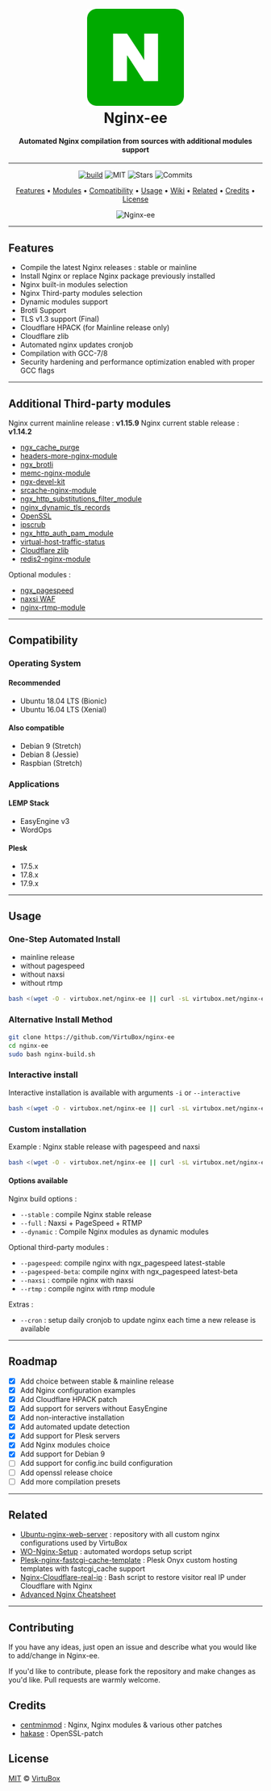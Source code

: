 <h1 align="center">
<br>
<img src="https://raw.githubusercontent.com/VirtuBox/nginx-ee/master/nginx-ee-logo.png">
<br>
  Nginx-ee
  <br>
</h1>

<h4 align="center">
Automated Nginx compilation from sources with additional modules support
</h4>

---

<p align="center"><a href="https://travis-ci.com/VirtuBox/nginx-ee"><img src="https://travis-ci.com/VirtuBox/nginx-ee.svg?branch=master" alt="build"></a>
<img src="https://img.shields.io/github/license/VirtuBox/nginx-ee.svg" alt="MIT">
<img src="https://img.shields.io/github/stars/VirtuBox/nginx-ee.svg" alt="Stars">
<img src="https://img.shields.io/github/last-commit/virtubox/nginx-ee/master.svg?style=flat" alt="Commits"></p>

<p align="center">
<a href="#features"> Features<a> •
<a href="#additional-third-party-modules"> Modules</a> •
<a href="#compatibility"> Compatibility</a> •
<a href="#usage"> Usage</a> •
<a href="https://github.com/VirtuBox/nginx-ee/wiki"> Wiki</a> •
<a href="#related"> Related</a> •
<a href="#credits"> Credits</a> •
<a href="#license"> License</a>

</p>

<p align="center"><img src="https://raw.githubusercontent.com/VirtuBox/nginx-ee/master/nginx-ee.png" alt="Nginx-ee"></p>

---

## Features

* Compile the latest Nginx releases : stable or mainline
* Install Nginx or replace Nginx package previously installed
* Nginx built-in modules selection
* Nginx Third-party modules selection
* Dynamic modules support
* Brotli Support
* TLS v1.3 support (Final)
* Cloudflare HPACK (for Mainline release only)
* Cloudflare zlib
* Automated nginx updates cronjob
* Compilation with GCC-7/8
* Security hardening and performance optimization enabled with proper GCC flags

---

## Additional Third-party modules

Nginx current mainline release : **v1.15.9**
Nginx current stable release : **v1.14.2**

* [ngx_cache_purge](https://github.com/FRiCKLE/ngx_cache_purge)
* [headers-more-nginx-module](https://github.com/openresty/headers-more-nginx-module)
* [ngx_brotli](https://github.com/eustas/ngx_brotli)
* [memc-nginx-module](https://github.com/openresty/memc-nginx-module.git)
* [ngx-devel-kit](https://github.com/simpl/ngx_devel_kit.git)
* [srcache-nginx-module](https://github.com/openresty/srcache-nginx-module)
* [ngx_http_substitutions_filter_module](https://github.com/yaoweibin/ngx_http_substitutions_filter_module)
* [nginx_dynamic_tls_records](https://github.com/nginx-modules/ngx_http_tls_dyn_size)
* [OpenSSL](https://github.com/openssl/openssl)
* [ipscrub](http://www.ipscrub.org/)
* [ngx_http_auth_pam_module](https://github.com/sto/ngx_http_auth_pam_module)
* [virtual-host-traffic-status](https://github.com/vozlt/nginx-module-vts)
* [Cloudflare zlib](https://github.com/cloudflare/zlib.git)
* [redis2-nginx-module](https://github.com/openresty/redis2-nginx-module.git)

Optional modules :

* [ngx_pagespeed](https://github.com/apache/incubator-pagespeed-ngx)
* [naxsi WAF](https://github.com/nbs-system/naxsi)
* [nginx-rtmp-module](https://github.com/arut/nginx-rtmp-module)

---

## Compatibility

### Operating System

#### Recommended

* Ubuntu 18.04 LTS (Bionic)
* Ubuntu 16.04 LTS (Xenial)

#### Also compatible

* Debian 9 (Stretch)
* Debian 8 (Jessie)
* Raspbian (Stretch)

### Applications

#### LEMP Stack

* EasyEngine v3
* WordOps

#### Plesk

* 17.5.x
* 17.8.x
* 17.9.x

---

## Usage

### One-Step Automated Install

* mainline release
* without pagespeed
* without naxsi
* without rtmp

```bash
bash <(wget -O - virtubox.net/nginx-ee || curl -sL virtubox.net/nginx-ee)
```

### Alternative Install Method

```bash
git clone https://github.com/VirtuBox/nginx-ee
cd nginx-ee
sudo bash nginx-build.sh
```

### Interactive install

Interactive installation is available with arguments `-i` or `--interactive`

```bash
bash <(wget -O - virtubox.net/nginx-ee || curl -sL virtubox.net/nginx-ee) --interactive
```

### Custom installation

Example : Nginx stable release with pagespeed and naxsi

```bash
bash <(wget -O - virtubox.net/nginx-ee || curl -sL virtubox.net/nginx-ee) --stable --pagespeed --naxsi
```

#### Options available

Nginx build options :

* `--stable` : compile Nginx stable release
* `--full` : Naxsi + PageSpeed + RTMP
* `--dynamic` : Compile Nginx modules as dynamic modules

Optional third-party modules :

* `--pagespeed`: compile nginx with ngx_pagespeed latest-stable
* `--pagespeed-beta`: compile nginx with ngx_pagespeed latest-beta
* `--naxsi` : compile nginx with naxsi
* `--rtmp` : compile nginx with rtmp module

Extras :

* `--cron` : setup daily cronjob to update nginx each time a new release is available

---

## Roadmap

* [x] Add choice between stable & mainline release
* [x] Add Nginx configuration examples
* [x] Add Cloudflare HPACK patch
* [x] Add support for servers without EasyEngine
* [x] Add non-interactive installation
* [x] Add automated update detection
* [x] Add support for Plesk servers
* [x] Add Nginx modules choice
* [x] Add support for Debian 9
* [ ] Add support for config.inc build configuration
* [ ] Add openssl release choice
* [ ] Add more compilation presets

---

## Related

* [Ubuntu-nginx-web-server](https://github.com/VirtuBox/ubuntu-nginx-web-server) : repository with all custom nginx configurations used by VirtuBox
* [WO-Nginx-Setup](https://github.com/VirtuBox/wo-nginx-setup) : automated wordops setup script
* [Plesk-nginx-fastcgi-cache-template](https://github.com/VirtuBox/plesk-nginx-fascgi-cache-template) : Plesk Onyx custom hosting templates with fastcgi_cache support
* [Nginx-Cloudflare-real-ip](https://github.com/VirtuBox/nginx-cloudflare-real-ip) : Bash script to restore visitor real IP under Cloudflare with Nginx
* [Advanced Nginx Cheatsheet](https://github.com/VirtuBox/advanced-nginx-cheatsheet)

---

## Contributing

If you have any ideas, just open an issue and describe what you would like to add/change in Nginx-ee.

If you'd like to contribute, please fork the repository and make changes as you'd like. Pull requests are warmly welcome.

## Credits

* [centminmod](https://github.com/centminmod/centminmod) : Nginx, Nginx modules & various other patches
* [hakase](https://github.com/hakasenyang/openssl-patch) : OpenSSL-patch

## License

[MIT](https://github.com/VirtuBox/nginx-ee/blob/master/LICENSE) © <a href="https://virtubox.net" title="VirtuBox" target="_blank">VirtuBox</a>
